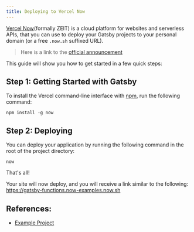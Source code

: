 ```yaml
---
title: Deploying to Vercel Now
---
```


[Vercel Now](https://vercel.com/now)(formally ZEIT) is a cloud platform for websites and serverless APIs, that you can use to deploy your Gatsby projects to your personal domain (or a free `.now.sh` suffixed URL).

> Here is a link to the [official announcement](https://vercel.com/blog/zeit-is-now-vercel)

This guide will show you how to get started in a few quick steps:

## Step 1: Getting Started with Gatsby

To install the Vercel command-line interface with [npm](https://www.npmjs.com/), run the following command:

```shell
npm install -g now
```

## Step 2: Deploying

You can deploy your application by running the following command in the root of the project directory:

```shell
now
```

That's all!

Your site will now deploy, and you will receive a link similar to the following: https://gatsby-functions.now-examples.now.sh

## References:

- [Example Project](https://github.com/zeit/now/tree/master/examples/gatsby)

